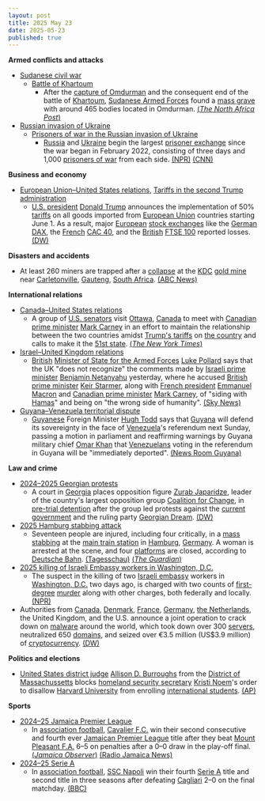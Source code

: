 ```yaml
---
layout: post
title: 2025 May 23
date: 2025-05-23
published: true
---
```



**Armed conflicts and attacks**

* [Sudanese civil war](https://en.wikipedia.org/wiki/Sudanese_civil_war_%282023%E2%80%93present%29 "Sudanese civil war (2023–present)")
  + [Battle of Khartoum](https://en.wikipedia.org/wiki/Battle_of_Khartoum_%282023%E2%80%932025%29 "Battle of Khartoum (2023–2025)")
    - After the [capture of Omdurman](https://en.wikipedia.org/wiki/Battle_of_Khartoum_%282023%E2%80%932025%29#April_/_May:_SAF_final_offensive "Battle of Khartoum (2023–2025)") and the consequent end of the battle of [Khartoum](https://en.wikipedia.org/wiki/Khartoum "Khartoum"), [Sudanese Armed Forces](https://en.wikipedia.org/wiki/Sudanese_Armed_Forces "Sudanese Armed Forces") found a [mass grave](https://en.wikipedia.org/wiki/Mass_grave "Mass grave") with around 465 bodies located in Omdurman. [(*The North Africa Post*)](https://northafricapost.com/87267-sudans-army-claims-rsf-mass-graves-were-discovered-in-omdurman.html)
* [Russian invasion of Ukraine](https://en.wikipedia.org/wiki/Russian_invasion_of_Ukraine "Russian invasion of Ukraine")
  + [Prisoners of war in the Russian invasion of Ukraine](https://en.wikipedia.org/wiki/Prisoners_of_war_in_the_Russian_invasion_of_Ukraine "Prisoners of war in the Russian invasion of Ukraine")
    - [Russia](https://en.wikipedia.org/wiki/Russia "Russia") and [Ukraine](https://en.wikipedia.org/wiki/Ukraine "Ukraine") begin the largest [prisoner exchange](https://en.wikipedia.org/wiki/Prisoner_exchange "Prisoner exchange") since the war began in February 2022, consisting of three days and 1,000 [prisoners of war](https://en.wikipedia.org/wiki/Prisoners_of_war "Prisoners of war") from each side. [(NPR)](https://www.npr.org/2025/05/23/nx-s1-5408714/ukraine-russia-prisoners-exchange) [(CNN)](https://www.cnn.com/2025/05/23/europe/ukraine-and-russia-biggest-prisoner-exchange-war-intl)

**Business and economy**

* [European Union–United States relations](https://en.wikipedia.org/wiki/European_Union%E2%80%93United_States_relations "European Union–United States relations"), [Tariffs in the second Trump administration](https://en.wikipedia.org/wiki/Tariffs_in_the_second_Trump_administration "Tariffs in the second Trump administration")
  + [U.S. president](https://en.wikipedia.org/wiki/President_of_the_United_States "President of the United States") [Donald Trump](https://en.wikipedia.org/wiki/Donald_Trump "Donald Trump") announces the implementation of 50% [tariffs](https://en.wikipedia.org/wiki/Tariff "Tariff") on all goods imported from [European Union](https://en.wikipedia.org/wiki/European_Union "European Union") countries starting June 1. As a result, major [European](https://en.wikipedia.org/wiki/Europe "Europe") [stock exchanges](https://en.wikipedia.org/wiki/Stock_exchange "Stock exchange") like the [German](https://en.wikipedia.org/wiki/Germany "Germany") [DAX](https://en.wikipedia.org/wiki/DAX "DAX"), the [French](https://en.wikipedia.org/wiki/France "France") [CAC 40](https://en.wikipedia.org/wiki/CAC_40 "CAC 40"), and the [British](https://en.wikipedia.org/wiki/United_Kingdom "United Kingdom") [FTSE 100](https://en.wikipedia.org/wiki/FTSE_100 "FTSE 100") reported losses. [(DW)](https://www.dw.com/en/trump-calls-for-50-tariffs-on-eu-imports-from-june-1/a-72648246)

**Disasters and accidents**

* At least 260 miners are trapped after a [collapse](https://en.wikipedia.org/wiki/Mining_accident "Mining accident") at the [KDC](https://en.wikipedia.org/wiki/KDC_mine "KDC mine") [gold mine](https://en.wikipedia.org/wiki/Gold_mining "Gold mining") near [Carletonville](https://en.wikipedia.org/wiki/Carletonville "Carletonville"), [Gauteng](https://en.wikipedia.org/wiki/Gauteng "Gauteng"), [South Africa](https://en.wikipedia.org/wiki/South_Africa "South Africa"). [(ABC News)](https://abcnews.go.com/International/wireStory/rescue-efforts-underway-260-workers-trapped-south-african-122105145)

**International relations**

* [Canada–United States relations](https://en.wikipedia.org/wiki/Canada%E2%80%93United_States_relations "Canada–United States relations")
  + A group of [U.S. senators](https://en.wikipedia.org/wiki/United_States_Senate "United States Senate") visit [Ottawa](https://en.wikipedia.org/wiki/Ottawa "Ottawa"), [Canada](https://en.wikipedia.org/wiki/Canada "Canada") to meet with [Canadian prime minister](https://en.wikipedia.org/wiki/Prime_Minister_of_Canada "Prime Minister of Canada") [Mark Carney](https://en.wikipedia.org/wiki/Mark_Carney "Mark Carney") in an effort to maintain the relationship between the two countries amidst [Trump's tariffs](https://en.wikipedia.org/wiki/2025_United_States_trade_war_with_Canada_and_Mexico "2025 United States trade war with Canada and Mexico") on [the country](https://en.wikipedia.org/wiki/Canada "Canada") and calls to make it the [51st state](https://en.wikipedia.org/wiki/51st_state "51st state"). [(*The New York Times*)](https://www.nytimes.com/2025/05/23/us/senators-canada-meeting-trade.html)
* [Israel–United Kingdom relations](https://en.wikipedia.org/wiki/Israel%E2%80%93United_Kingdom_relations "Israel–United Kingdom relations")
  + [British](https://en.wikipedia.org/wiki/United_Kingdom "United Kingdom") [Minister of State for the Armed Forces](https://en.wikipedia.org/wiki/Minister_of_State_for_the_Armed_Forces "Minister of State for the Armed Forces") [Luke Pollard](https://en.wikipedia.org/wiki/Luke_Pollard "Luke Pollard") says that the UK "does not recognize" the comments made by [Israeli prime minister](https://en.wikipedia.org/wiki/Israeli_prime_minister "Israeli prime minister") [Benjamin Netanyahu](https://en.wikipedia.org/wiki/Benjamin_Netanyahu "Benjamin Netanyahu") yesterday, where he accused [British prime minister](https://en.wikipedia.org/wiki/Prime_Minister_of_the_United_Kingdom "Prime Minister of the United Kingdom") [Keir Starmer](https://en.wikipedia.org/wiki/Keir_Starmer "Keir Starmer"), along with [French president](https://en.wikipedia.org/wiki/President_of_France "President of France") [Emmanuel Macron](https://en.wikipedia.org/wiki/Emmanuel_Macron "Emmanuel Macron") and [Canadian prime minister](https://en.wikipedia.org/wiki/Prime_Minister_of_Canada "Prime Minister of Canada") [Mark Carney](https://en.wikipedia.org/wiki/Mark_Carney "Mark Carney"), of "siding with [Hamas](https://en.wikipedia.org/wiki/Hamas "Hamas")" and being on "the wrong side of humanity". [(Sky News)](https://news.sky.com/story/israel-gaza-latest-youre-on-wrong-side-of-humanity-netanyahu-launches-attack-on-starmer-after-killings-in-us-13362469)
* [Guyana–Venezuela territorial dispute](https://en.wikipedia.org/wiki/Guyana%E2%80%93Venezuela_territorial_dispute "Guyana–Venezuela territorial dispute")
  + [Guyanese](https://en.wikipedia.org/wiki/Guyana "Guyana") Foreign Minister [Hugh Todd](https://en.wikipedia.org/wiki/Hugh_Todd "Hugh Todd") says that [Guyana](https://en.wikipedia.org/wiki/Guyana "Guyana") will defend its sovereignty in the face of [Venezuela](https://en.wikipedia.org/wiki/Venezuela "Venezuela")'s referendum next Sunday, passing a motion in parliament and reaffirming warnings by Guyana military chief [Omar Khan](https://en.wikipedia.org/wiki/Omar_Khan_%28military%29 "Omar Khan (military)") that [Venezuelans](https://en.wikipedia.org/wiki/Venezuelans "Venezuelans") voting in the referendum in Guyana will be "immediately deported". [(News Room Guyana)](https://newsroom.gy/2025/05/23/guyana-will-not-be-bullied-threatened-or-intimidated-parliament-debates-motion-on-sovereignty/)

**Law and crime**

* [2024–2025 Georgian protests](https://en.wikipedia.org/wiki/2024%E2%80%932025_Georgian_protests "2024–2025 Georgian protests")
  + A court in [Georgia](https://en.wikipedia.org/wiki/Georgia_%28country%29 "Georgia (country)") places opposition figure [Zurab Japaridze](https://en.wikipedia.org/wiki/Zurab_Japaridze "Zurab Japaridze"), leader of the country's largest opposition group [Coalition for Change](https://en.wikipedia.org/wiki/Coalition_for_Change_%28Georgia%29 "Coalition for Change (Georgia)"), in [pre-trial detention](https://en.wikipedia.org/wiki/Pre-trial_detention "Pre-trial detention") after the group led protests against the [current government](https://en.wikipedia.org/wiki/Government_of_Georgia_%28country%29 "Government of Georgia (country)") and the ruling party [Georgian Dream](https://en.wikipedia.org/wiki/Georgian_Dream "Georgian Dream"). [(DW)](https://www.dw.com/en/georgia-jails-opposition-leader-amid-crackdown-on-dissent/a-72639056)
* [2025 Hamburg stabbing attack](https://en.wikipedia.org/wiki/2025_Hamburg_stabbing_attack "2025 Hamburg stabbing attack")
  + Seventeen people are injured, including four critically, in a [mass stabbing](https://en.wikipedia.org/wiki/Mass_stabbing "Mass stabbing") at the  [main train station](https://en.wikipedia.org/wiki/Hamburg_Hauptbahnhof "Hamburg Hauptbahnhof") in [Hamburg](https://en.wikipedia.org/wiki/Hamburg "Hamburg"), [Germany](https://en.wikipedia.org/wiki/Germany "Germany"). A woman is arrested at the scene, and four [platforms](https://en.wikipedia.org/wiki/Railway_platform "Railway platform") are closed, according to [Deutsche Bahn](https://en.wikipedia.org/wiki/Deutsche_Bahn "Deutsche Bahn"). [(Tagesschau)](https://www.tagesschau.de/inland/regional/hamburg/hamburg-hauptbahnhof-messerangriff-100.html) [(*The Guardian*)](https://www.theguardian.com/world/2025/may/23/hamburg-train-station-stabbing-attack-germany)
* [2025 killing of Israeli Embassy workers in Washington, D.C.](https://en.wikipedia.org/wiki/2025_killing_of_Israeli_Embassy_workers_in_Washington%2C_D.C. "2025 killing of Israeli Embassy workers in Washington, D.C.")
  + The suspect in the killing of two [Israeli embassy](https://en.wikipedia.org/wiki/Embassy_of_Israel%2C_Washington%2C_D.C. "Embassy of Israel, Washington, D.C.") workers in [Washington, D.C.](https://en.wikipedia.org/wiki/Washington%2C_D.C. "Washington, D.C.") two days ago, is charged with two counts of [first-degree](https://en.wikipedia.org/wiki/Murder_in_the_United_States#degrees "Murder in the United States") [murder](https://en.wikipedia.org/wiki/Murder "Murder") along with other charges, both federally and locally. [(NPR)](https://www.npr.org/2025/05/22/nx-s1-5407572/israeli-embassy-staffers-killed-washington-dc)
* Authorities from [Canada](https://en.wikipedia.org/wiki/Canada "Canada"), [Denmark](https://en.wikipedia.org/wiki/Denmark "Denmark"), [France](https://en.wikipedia.org/wiki/France "France"), [Germany](https://en.wikipedia.org/wiki/Germany "Germany"), [the Netherlands](https://en.wikipedia.org/wiki/The_Netherlands "The Netherlands"), the United Kingdom, and the U.S. announce a joint operation to crack down on [malware](https://en.wikipedia.org/wiki/Malware "Malware") around the world, which took down over 300 [servers](https://en.wikipedia.org/wiki/Server_%28computing%29 "Server (computing)"), neutralized 650 [domains](https://en.wikipedia.org/wiki/Domain_name "Domain name"), and seized over €3.5 million (US$3.9 million) of [cryptocurrency](https://en.wikipedia.org/wiki/Cryptocurrency "Cryptocurrency"). [(DW)](https://www.dw.com/en/global-operation-takes-down-dangerous-malware-network/a-72643612)

**Politics and elections**

* [United States district judge](https://en.wikipedia.org/wiki/United_States_district_judge "United States district judge") [Allison D. Burroughs](https://en.wikipedia.org/wiki/Allison_D._Burroughs "Allison D. Burroughs") from the [District of Massachussetts](https://en.wikipedia.org/wiki/United_States_District_Court_for_the_District_of_Massachusetts "United States District Court for the District of Massachusetts") blocks [homeland security secretary](https://en.wikipedia.org/wiki/United_States_Secretary_of_Homeland_Security "United States Secretary of Homeland Security") [Kristi Noem](https://en.wikipedia.org/wiki/Kristi_Noem "Kristi Noem")'s order to disallow [Harvard University](https://en.wikipedia.org/wiki/Harvard_University "Harvard University") from enrolling [international students](https://en.wikipedia.org/wiki/International_students "International students"). [(AP)](https://apnews.com/article/harvard-foreign-students-enrollment-trump-lawsuit-94b65866c563e67a7a7a3c79e90144d6)

**Sports**

* [2024–25 Jamaica Premier League](https://en.wikipedia.org/wiki/2024%E2%80%9325_Jamaica_Premier_League "2024–25 Jamaica Premier League")
  + In [association football](https://en.wikipedia.org/wiki/Association_football "Association football"), [Cavalier F.C.](https://en.wikipedia.org/wiki/Cavalier_F.C. "Cavalier F.C.") win their second consecutive and fourth ever [Jamaican Premier League](https://en.wikipedia.org/wiki/Jamaican_Premier_League "Jamaican Premier League") title after they beat [Mount Pleasant F.A.](https://en.wikipedia.org/wiki/Mount_Pleasant_F.A. "Mount Pleasant F.A.") 6–5 on penalties after a 0–0 draw in the play-off final. [(*Jamaica Observer*)](https://www.jamaicaobserver.com/2025/05/23/cavalier-beat-mt-pleasant-penalties-defend-jpl-title/) [(Radio Jamaica News)](https://radiojamaicanewsonline.com/sports/cavalier-retain-jpl-crown-on-penalties-over-mount-pleasant-once-again)
* [2024–25 Serie A](https://en.wikipedia.org/wiki/2024%E2%80%9325_Serie_A "2024–25 Serie A")
  + In [association football](https://en.wikipedia.org/wiki/Association_football "Association football"), [SSC Napoli](https://en.wikipedia.org/wiki/SSC_Napoli "SSC Napoli") win their fourth [Serie A](https://en.wikipedia.org/wiki/Lega_Serie_A "Lega Serie A") title and second title in three seasons after defeating [Cagliari](https://en.wikipedia.org/wiki/Cagliari_Calcio "Cagliari Calcio") 2–0 on the final matchday. [(BBC)](https://www.bbc.com/sport/football/live/c1derv64npqt)
